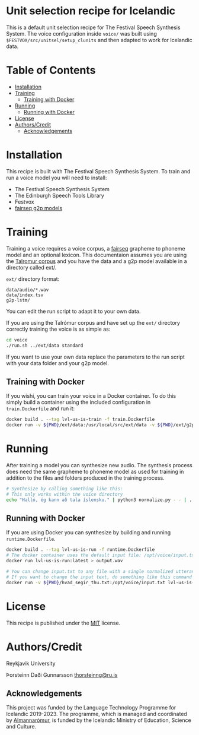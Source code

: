 # Unit selection recipe for Icelandic 

This is a default unit selection recipe for The Festival Speech Synthesis System.
The voice configuration inside `voice/` was built using `$FESTVOX/src/unitsel/setup_clunits` and then adapted to work for Icelandic data.


# Table of Contents

- [Installation](#installation)
- [Training](#training)
  * [Training with Docker](#training-with-docker)
- [Running](#running)
  * [Running with Docker](#running-with-docker)
- [License](#license)
- [Authors/Credit](#authors-credit)
  * [Acknowledgements](#acknowledgements)


# Installation

This recipe is built with The Festival Speech Synthesis System.
To train and run a voice model you will need to install:

* The Festival Speech Synthesis System
* The Edinburgh Speech Tools Library
* Festvox
* [fairseq g2p models](https://github.com/grammatek/g2p-lstm)


# Training

Training a voice requires a voice corpus, a [fairseq](https://github.com/grammatek/g2p-lstm) grapheme to phoneme model and an optional lexicon.
This documentaion assumes you are using the [Talromur corpus](https://repository.clarin.is/repository/xmlui/handle/20.500.12537/104) and you have the data and a g2p model available in a directory called ext/.

`ext/` directory format:
```
data/audio/*.wav
data/index.tsv
g2p-lstm/
```

You can edit the run script to adapt it to your own data.

If you are using the Talrómur corpus and have set up the `ext/` directory correctly training the voice is as simple as:


```Bash
cd voice
./run.sh ../ext/data standard
```  

If you want to use your own data replace the parameters to the run script with your data folder and your g2p model.


## Training with Docker

If you wishi, you can train your voice in a Docker container.
To do this simply build a container using the included configuration in `train.Dockerfile` and run it:

```Bash
docker build . --tag lvl-us-is-train -f train.Dockerfile
docker run -v ${PWD}/ext/data:/usr/local/src/ext/data -v ${PWD}/ext/g2p-lstm/:/app/fairseq_g2p -v ${PWD}/voice/:/usr/local/src/voice lvl-us-is-train:latest
```


# Running

After training a model you can synthesize new audio.
The synthesis process does need the same grapheme to phoneme model as used for training in addition to the files and folders produced in the training process.


```Bash
# Synthesize by calling something like this:
# This only works within the voice directory
echo "Halló, ég kann að tala íslensku." | python3 normalize.py - - | ../festival/bin/text2wave -eval festvox/lvl_is_v0_clunits.scm -eval '(voice_lvl_is_v0_clunits)' > demo.wav
```  

## Running with Docker

If you are using Docker you can synthesize by building and running `runtime.Dockerfile`.

```Bash
docker build . --tag lvl-us-is-run -f runtime.Dockerfile
# The docker container uses the default input file: /opt/voice/input.txt
docker run lvl-us-is-run:latest > output.wav

# You can change input.txt to any file with a single normalized utterance
# If you want to change the input text, do something like this command
docker run -v ${PWD}/hvad_segir_thu.txt:/opt/voice/input.txt lvl-us-is-run:latest > hvad.wav
```


# License

This recipe is published under the [MIT](LICENSE) license.


# Authors/Credit
Reykjavik University

Þorsteinn Daði Gunnarsson <thorsteinng@ru.is>


## Acknowledgements

This project was funded by the Language Technology Programme for Icelandic 2019-2023. The programme, which is managed and coordinated by [Almannarómur](https://almannaromur.is/), is funded by the Icelandic Ministry of Education, Science and Culture.

